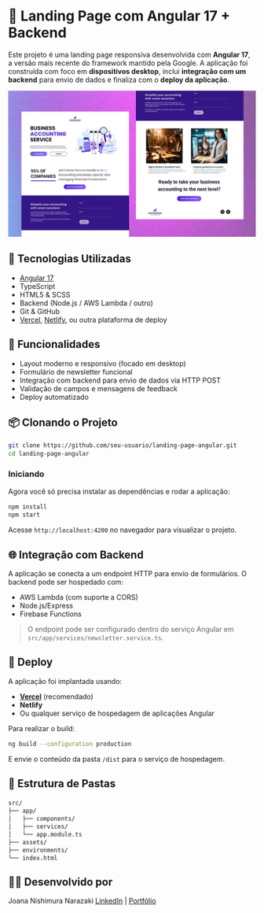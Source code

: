 # 🚀 Landing Page com Angular 17 + Backend

Este projeto é uma landing page responsiva desenvolvida com **Angular 17**, a versão mais recente do framework mantido pela Google. A aplicação foi construída com foco em **dispositivos desktop**, inclui **integração com um backend** para envio de dados e finaliza com o **deploy da aplicação**.

![Mockup do Projeto](./src/assets/landing-page-angular-2.jpg)

## 🧰 Tecnologias Utilizadas

* [Angular 17](https://angular.io/)
* TypeScript
* HTML5 & SCSS
* Backend (Node.js / AWS Lambda / outro)
* Git & GitHub
* [Vercel](https://vercel.com/), [Netlify](https://www.netlify.com/), ou outra plataforma de deploy

## 🎯 Funcionalidades

* Layout moderno e responsivo (focado em desktop)
* Formulário de newsletter funcional
* Integração com backend para envio de dados via HTTP POST
* Validação de campos e mensagens de feedback
* Deploy automatizado

## 📦 Clonando o Projeto

```bash
git clone https://github.com/seu-usuario/landing-page-angular.git
cd landing-page-angular
```

### Iniciando

Agora você só precisa instalar as dependências e rodar a aplicação:

```bash
npm install
npm start
```

Acesse `http://localhost:4200` no navegador para visualizar o projeto.

## 🌐 Integração com Backend

A aplicação se conecta a um endpoint HTTP para envio de formulários. O backend pode ser hospedado com:

* AWS Lambda (com suporte a CORS)
* Node.js/Express
* Firebase Functions

> O endpoint pode ser configurado dentro do serviço Angular em `src/app/services/newsletter.service.ts`.

## 🚀 Deploy

A aplicação foi implantada usando:

* **[Vercel](https://vercel.com/)** (recomendado)
* **Netlify**
* Ou qualquer serviço de hospedagem de aplicações Angular

Para realizar o build:

```bash
ng build --configuration production
```

E envie o conteúdo da pasta `/dist` para o serviço de hospedagem.

## 📁 Estrutura de Pastas

```
src/
├── app/
│   ├── components/
│   ├── services/
│   └── app.module.ts
├── assets/
├── environments/
└── index.html
```

## 👨‍💻 Desenvolvido por

Joana Nishimura Narazaki
[LinkedIn](https://linkedin.com/in/seu-perfil) | [Portfólio](https://seusite.dev)

